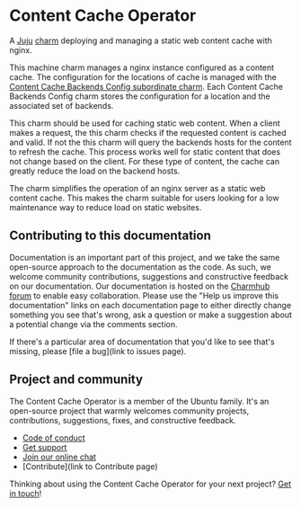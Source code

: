 # Content Cache Operator

A [Juju](https://juju.is/) [charm](https://juju.is/docs/olm/charmed-operators) deploying and managing a static web content cache with nginx.

This machine charm manages a nginx instance configured as a content cache. The configuration for the locations of cache is managed with the [Content Cache Backends Config subordinate charm](https://charmhub.io/content-cache-backends-config). Each Content Cache Backends Config charm stores the configuration for a location and the associated set of backends.

This charm should be used for caching static web content. When a client makes a request, the this charm checks if the requested content is cached and valid. If not the this charm will query the backends hosts for the content to refresh the cache. This process works well for static content that does not change based on the client. For these type of content, the cache can greatly reduce the load on the backend hosts.

The charm simplifies the operation of an nginx server as a static web content cache. This makes the charm suitable for users looking for a low maintenance way to reduce load on static websites.

## Contributing to this documentation

Documentation is an important part of this project, and we take the same open-source approach to the documentation as 
the code. As such, we welcome community contributions, suggestions and constructive feedback on our documentation. 
Our documentation is hosted on the [Charmhub forum](https://discourse.charmhub.io/) 
to enable easy collaboration. Please use the "Help us improve this documentation" links on each documentation page to 
either directly change something you see that's wrong, ask a question or make a suggestion about a potential change via 
the comments section.

If there's a particular area of documentation that you'd like to see that's missing, please 
[file a bug](link to issues page).

## Project and community

The Content Cache Operator is a member of the Ubuntu family. It's an open-source project that warmly welcomes community 
projects, contributions, suggestions, fixes, and constructive feedback.

- [Code of conduct](https://ubuntu.com/community/code-of-conduct)
- [Get support](https://discourse.charmhub.io/)
- [Join our online chat](https://matrix.to/#/#charmhub-charmdev:ubuntu.com)
- [Contribute](link to Contribute page)

Thinking about using the Content Cache Operator for your next project? 
[Get in touch](https://matrix.to/#/#charmhub-charmdev:ubuntu.com)!
